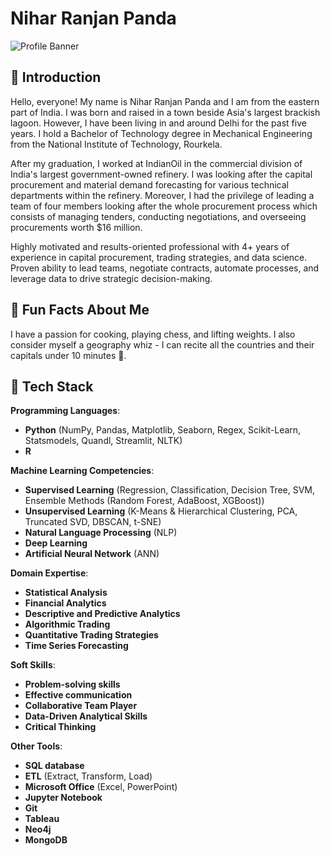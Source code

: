 # Nihar Ranjan Panda

![Profile Banner](URL_TO_PROFILE_BANNER_IMAGE)

## 👋 Introduction
Hello, everyone! My name is Nihar Ranjan Panda and I am from the eastern part of India. I was born and raised in a town beside Asia's largest brackish lagoon. However, I have been living in and around Delhi for the past five years. I hold a Bachelor of Technology degree in Mechanical Engineering from the National Institute of Technology, Rourkela.

After my graduation, I worked at IndianOil in the commercial division of India's largest government-owned refinery. I was looking after the capital procurement and material demand forecasting for various technical departments within the refinery. Moreover, I had the privilege of leading a team of four members looking after the whole procurement process which consists of managing tenders, conducting negotiations, and overseeing procurements worth $16 million. 

Highly motivated and results-oriented professional with 4+ years of experience in capital procurement, trading strategies, and data science. Proven ability to lead teams, negotiate contracts, automate processes, and leverage data to drive strategic decision-making.
  
## 🎉 Fun Facts About Me
I have a passion for cooking, playing chess, and lifting weights. I also consider myself a geography whiz - I can recite all the countries and their capitals under 10 minutes 🤩.  

## 🔧 Tech Stack

**Programming Languages**: 
- **Python** (NumPy, Pandas, Matplotlib, Seaborn, Regex, Scikit-Learn, Statsmodels, Quandl, Streamlit, NLTK)
- **R**

**Machine Learning Competencies**: 
- **Supervised Learning** (Regression, Classification, Decision Tree, SVM, Ensemble Methods (Random Forest, AdaBoost, XGBoost))
- **Unsupervised Learning** (K-Means & Hierarchical Clustering, PCA, Truncated SVD, DBSCAN, t-SNE)
- **Natural Language Processing** (NLP)
- **Deep Learning**
- **Artificial Neural Network** (ANN)

**Domain Expertise**: 
- **Statistical Analysis**
- **Financial Analytics**
- **Descriptive and Predictive Analytics**
- **Algorithmic Trading**
- **Quantitative Trading Strategies**
- **Time Series Forecasting**

**Soft Skills**: 
- **Problem-solving skills**
- **Effective communication**
- **Collaborative Team Player**
- **Data-Driven Analytical Skills**
- **Critical Thinking**

**Other Tools**: 
- **SQL database**
- **ETL** (Extract, Transform, Load)
- **Microsoft Office** (Excel, PowerPoint)
- **Jupyter Notebook**
- **Git**
- **Tableau**
- **Neo4j**
- **MongoDB**
